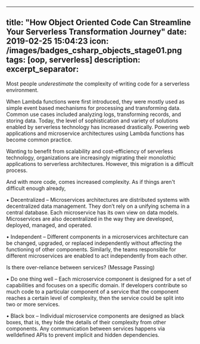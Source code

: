 
---
title:  "How Object Oriented Code Can Streamline Your Serverless Transformation Journey"
date:   2019-02-25 15:04:23
icon: /images/badges_csharp_objects_stage01.png
tags: [oop, serverless]
description: 
excerpt_separator: <!--more-->
---
Most people *underestimate* the complexity of writing code for a serverless environment. 

When Lambda functions were first introduced, they were mostly used as simple event based mechanisms for processing and transforming data. Common use cases included analyzing logs, transforming records, and storing data. Today, the level of sophistication and variety of solutions enabled by serverless technology has increased drastically. Powering web applications and microservice architectures using Lambda functions has become common practice.

Wanting to benefit from scalability and cost-efficiency of serverless technology, organizations are increasingly migrating their monolothic applications to serverless architectures. However, this migration is a difficult process.

And with more code, comes increased complexity. As if things aren't difficult enough already,  




• Decentralized – Microservices architectures are distributed systems
with decentralized data management. They don’t rely on a unifying
schema in a central database. Each microservice has its own view on
data models. Microservices are also decentralized in the way they are
developed, deployed, managed, and operated.

• Independent – Different components in a microservices architecture
can be changed, upgraded, or replaced independently without affecting
the functioning of other components. Similarly, the teams responsible
for different microservices are enabled to act independently from each
other.

 Is there over-reliance between services? (Message Passing)
 
 
• Do one thing well – Each microservice component is designed for a
set of capabilities and focuses on a specific domain. If developers
contribute so much code to a particular component of a service that the
component reaches a certain level of complexity, then the service could
be split into two or more services.

• Black box – Individual microservice components are designed as black
boxes, that is, they hide the details of their complexity from other
components. Any communication between services happens via welldefined APIs to prevent implicit and hidden dependencies.
